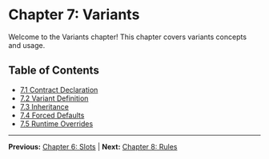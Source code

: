 # Chapter 7: Variants

Welcome to the Variants chapter! This chapter covers variants concepts and usage.

## Table of Contents
- [7.1 Contract Declaration](./7.1-contract-declaration.md)
- [7.2 Variant Definition](./7.2-variant-definition.md)
- [7.3 Inheritance](./7.3-inheritance.md)
- [7.4 Forced Defaults](./7.4-forced-defaults.md)
- [7.5 Runtime Overrides](./7.5-runtime-overrides.md)

---

**Previous:** [Chapter 6: Slots](../06-slots/index.md) | **Next:** [Chapter 8: Rules](../08-rules/index.md)
